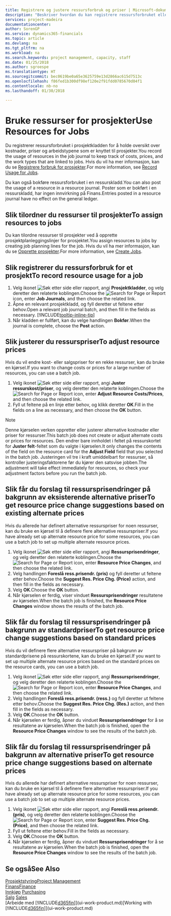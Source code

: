 ```yaml
---
title: Registrere og justere ressursforbruk og priser | Microsoft-dokumentasjon
description: "Beskriver hvordan du kan registrere ressursforbruket eller forbruket som er knyttet til et prosjekt, for å holde rede på og håndtere kostnader, priser og arbeidstyper."
services: project-madeira
documentationcenter: 
author: SorenGP
ms.service: dynamics365-financials
ms.topic: article
ms.devlang: na
ms.tgt_pltfrm: na
ms.workload: na
ms.search.keywords: project management, capacity, staff
ms.date: 01/25/2018
ms.author: sgroespe
ms.translationtype: HT
ms.sourcegitcommit: bec0619be0a65e3625759e13d2866ac615d7513c
ms.openlocfilehash: f86fed1b300df98ef120e2f91fdd0785670d04f1
ms.contentlocale: nb-no
ms.lasthandoff: 01/30/2018

---
```

# <a name="use-resources-for-jobs"></a><span data-ttu-id="19017-103">Bruke ressurser for prosjekter</span><span class="sxs-lookup"><span data-stu-id="19017-103">Use Resources for Jobs</span></span>
<span data-ttu-id="19017-104">Du registrerer ressursforbruket i prosjektkladden for å holde oversikt over kostnader, priser og arbeidstypene som er knyttet til prosjekter.</span><span class="sxs-lookup"><span data-stu-id="19017-104">You record the usage of resources in the job journal to keep track of costs, prices, and the work types that are linked to jobs.</span></span> <span data-ttu-id="19017-105">Hvis du vil ha mer informasjon, kan du se [Registrere forbruk for prosjekter](projects-how-record-job-usage.md).</span><span class="sxs-lookup"><span data-stu-id="19017-105">For more information, see [Record Usage for Jobs](projects-how-record-job-usage.md).</span></span>

<span data-ttu-id="19017-106">Du kan også bokføre ressursforbruket i en ressurskladd.</span><span class="sxs-lookup"><span data-stu-id="19017-106">You can also post the usage of a resource in a resource journal.</span></span> <span data-ttu-id="19017-107">Poster som er bokført i en ressurskladd, har ingen innvirkning på Finans.</span><span class="sxs-lookup"><span data-stu-id="19017-107">Entries posted in a resource journal have no effect on the general ledger.</span></span>

## <a name="to-assign-resources-to-jobs"></a><span data-ttu-id="19017-108">Slik tilordner du ressurser til prosjekter</span><span class="sxs-lookup"><span data-stu-id="19017-108">To assign resources to jobs</span></span>
<span data-ttu-id="19017-109">Du kan tilordne ressurser til prosjekter ved å opprette prosjektplanleggingslinjer for prosjektet.</span><span class="sxs-lookup"><span data-stu-id="19017-109">You assign resources to jobs by creating job planning lines for the job.</span></span> <span data-ttu-id="19017-110">Hvis du vil ha mer informasjon, kan du se [Opprette prosjekter](projects-how-create-jobs.md).</span><span class="sxs-lookup"><span data-stu-id="19017-110">For more information, see [Create Jobs](projects-how-create-jobs.md).</span></span>

## <a name="to-record-resource-usage-for-a-job"></a><span data-ttu-id="19017-111">Slik registrerer du ressursforbruk for et prosjekt</span><span class="sxs-lookup"><span data-stu-id="19017-111">To record resource usage for a job</span></span>
1. <span data-ttu-id="19017-112">Velg ikonet ![Søk etter side eller rapport](media/ui-search/search_small.png "Søk etter side eller rapport"), angi **Prosjektkladder**, og velg deretter den relaterte koblingen.</span><span class="sxs-lookup"><span data-stu-id="19017-112">Choose the ![Search for Page or Report](media/ui-search/search_small.png "Search for Page or Report icon") icon, enter **Job Journals**, and then choose the related link.</span></span>
2. <span data-ttu-id="19017-113">Åpne en relevant prosjektkladd, og fyll deretter ut feltene etter behov.</span><span class="sxs-lookup"><span data-stu-id="19017-113">Open a relevant job journal batch, and then fill in the fields as necessary.</span></span> [!INCLUDE[tooltip-inline-tip](includes/tooltip-inline-tip_md.md)]
3. <span data-ttu-id="19017-114">Når kladden er fullført, kan du velge handlingen **Bokfør**.</span><span class="sxs-lookup"><span data-stu-id="19017-114">When the journal is complete, choose the **Post** action.</span></span>

## <a name="to-adjust-resource-prices"></a><span data-ttu-id="19017-115">Slik justerer du ressurspriser</span><span class="sxs-lookup"><span data-stu-id="19017-115">To adjust resource prices</span></span>
<span data-ttu-id="19017-116">Hvis du vil endre kost- eller salgspriser for en rekke ressurser, kan du bruke en kjørsel.</span><span class="sxs-lookup"><span data-stu-id="19017-116">If you want to change costs or prices for a large number of resources, you can use a batch job.</span></span>  

1. <span data-ttu-id="19017-117">Velg ikonet ![Søk etter side eller rapport](media/ui-search/search_small.png "Søk etter side eller rapport"), angi **Juster ressurskost/priser**, og velg deretter den relaterte koblingen.</span><span class="sxs-lookup"><span data-stu-id="19017-117">Choose the ![Search for Page or Report](media/ui-search/search_small.png "Search for Page or Report icon") icon, enter **Adjust Resource Costs/Prices**, and then choose the related link.</span></span>
2. <span data-ttu-id="19017-118">Fyll ut feltene på en linje etter behov, og klikk deretter **OK**.</span><span class="sxs-lookup"><span data-stu-id="19017-118">Fill in the fields on a line as necessary, and then choose the **OK** button.</span></span>

> [!NOTE]  
>   <span data-ttu-id="19017-119">Denne kjørselen verken oppretter eller justerer alternative kostnader eller priser for ressurser.</span><span class="sxs-lookup"><span data-stu-id="19017-119">This batch job does not create or adjust alternate costs or prices for resources.</span></span> <span data-ttu-id="19017-120">Den endrer bare innholdet i feltet på ressurskortet for **Juster felt**-feltet som du valgte i kjørselen.</span><span class="sxs-lookup"><span data-stu-id="19017-120">It only changes the contents of the field on the resource card for the **Adjust Field** field that you selected in the batch job.</span></span> <span data-ttu-id="19017-121">Justeringen vil tre i kraft umiddelbart for ressurser, så kontroller justeringsfaktorene før du kjører den satsvise jobben.</span><span class="sxs-lookup"><span data-stu-id="19017-121">The adjustment will take effect immediately for resources, so check your adjustment factors before you run the batch job.</span></span>

## <a name="to-get-resource-price-change-suggestions-based-on-existing-alternate-prices"></a><span data-ttu-id="19017-122">Slik får du forslag til ressursprisendringer på bakgrunn av eksisterende alternative priser</span><span class="sxs-lookup"><span data-stu-id="19017-122">To get resource price change suggestions based on existing alternate prices</span></span>
<span data-ttu-id="19017-123">Hvis du allerede har definert alternative ressurspriser for noen ressurser, kan du bruke en kjørsel til å definere flere alternative ressurspriser.</span><span class="sxs-lookup"><span data-stu-id="19017-123">If you have already set up alternate resource price for some resources, you can use a batch job to set up multiple alternate resource prices.</span></span>

1. <span data-ttu-id="19017-124">Velg ikonet ![Søk etter side eller rapport](media/ui-search/search_small.png "Søk etter side eller rapport"), angi **Ressursprisendringer**, og velg deretter den relaterte koblingen.</span><span class="sxs-lookup"><span data-stu-id="19017-124">Choose the ![Search for Page or Report](media/ui-search/search_small.png "Search for Page or Report icon") icon, enter **Resource Price Changes**, and then choose the related link.</span></span>
2. <span data-ttu-id="19017-125">Velg handlingen **Foreslå ress.prisendr. (pris)** og fyll deretter ut feltene etter behov.</span><span class="sxs-lookup"><span data-stu-id="19017-125">Choose the **Suggest Res. Price Chg. (Price)** action, and then fill in the fields as necessary.</span></span>
3. <span data-ttu-id="19017-126">Velg **OK**.</span><span class="sxs-lookup"><span data-stu-id="19017-126">Choose the **OK** button.</span></span>  
4. <span data-ttu-id="19017-127">Når kjørselen er ferdig, viser vinduet **Ressursprisendringer** resultatene av kjørselen.</span><span class="sxs-lookup"><span data-stu-id="19017-127">When the batch job is finished, the **Resource Price Changes** window shows the results of the batch job.</span></span>

## <a name="to-get-resource-price-change-suggestions-based-on-standard-prices"></a><span data-ttu-id="19017-128">Slik får du forslag til ressursprisendringer på bakgrunn av standardpriser</span><span class="sxs-lookup"><span data-stu-id="19017-128">To get resource price change suggestions based on standard prices</span></span>
<span data-ttu-id="19017-129">Hvis du vil definere flere alternative ressurspriser på bakgrunn av standardprisene på ressurskortene, kan du bruke en kjørsel.</span><span class="sxs-lookup"><span data-stu-id="19017-129">If you want to set up multiple alternate resource prices based on the standard prices on the resource cards, you can use a batch job.</span></span>  

1. <span data-ttu-id="19017-130">Velg ikonet ![Søk etter side eller rapport](media/ui-search/search_small.png "Søk etter side eller rapport"), angi **Ressursprisendringer**, og velg deretter den relaterte koblingen.</span><span class="sxs-lookup"><span data-stu-id="19017-130">Choose the ![Search for Page or Report](media/ui-search/search_small.png "Search for Page or Report icon") icon, enter **Resource Price Changes**, and then choose the related link.</span></span>
2. <span data-ttu-id="19017-131">Velg handlingen **Foreslå ress.prisendr. (ress.)** og fyll deretter ut feltene etter behov.</span><span class="sxs-lookup"><span data-stu-id="19017-131">Choose the **Suggest Res. Price Chg. (Res.)** action, and then fill in the fields as necessary.</span></span>  
3. <span data-ttu-id="19017-132">Velg **OK**.</span><span class="sxs-lookup"><span data-stu-id="19017-132">Choose the **OK** button.</span></span>  
4. <span data-ttu-id="19017-133">Når kjørselen er ferdig, åpner du vinduet **Ressursprisendringer** for å se resultatene av kjørselen.</span><span class="sxs-lookup"><span data-stu-id="19017-133">When the batch job is finished, open the **Resource Price Changes** window to see the results of the batch job.</span></span>

## <a name="to-get-resource-price-change-suggestions-based-on-alternate-prices"></a><span data-ttu-id="19017-134">Slik får du forslag til ressursprisendringer på bakgrunn av alternative priser</span><span class="sxs-lookup"><span data-stu-id="19017-134">To get resource price change suggestions based on alternate prices</span></span>
<span data-ttu-id="19017-135">Hvis du allerede har definert alternative ressurspriser for noen ressurser, kan du bruke en kjørsel til å definere flere alternative ressurspriser.</span><span class="sxs-lookup"><span data-stu-id="19017-135">If you have already set up alternate resource price for some resources, you can use a batch job to set up multiple alternate resource prices.</span></span>

1. <span data-ttu-id="19017-136">Velg ikonet ![Søk etter side eller rapport](media/ui-search/search_small.png "Søk etter side eller rapport"), angi **Foreslå ress.prisendr. (pris)**, og velg deretter den relaterte koblingen.</span><span class="sxs-lookup"><span data-stu-id="19017-136">Choose the ![Search for Page or Report](media/ui-search/search_small.png "Search for Page or Report icon") icon, enter **Suggest Res. Price Chg. (Price)**, and then choose the related link.</span></span>  
2. <span data-ttu-id="19017-137">Fyll ut feltene etter behov.</span><span class="sxs-lookup"><span data-stu-id="19017-137">Fill in the fields as necessary.</span></span>
3. <span data-ttu-id="19017-138">Velg **OK**.</span><span class="sxs-lookup"><span data-stu-id="19017-138">Choose the **OK** button.</span></span>  
4. <span data-ttu-id="19017-139">Når kjørselen er ferdig, åpner du vinduet **Ressursprisendringer** for å se resultatene av kjørselen.</span><span class="sxs-lookup"><span data-stu-id="19017-139">When the batch job is finished, open the **Resource Price Changes** window to see the results of the batch job.</span></span>

## <a name="see-also"></a><span data-ttu-id="19017-140">Se også</span><span class="sxs-lookup"><span data-stu-id="19017-140">See Also</span></span>
[<span data-ttu-id="19017-141">Prosjektstyring</span><span class="sxs-lookup"><span data-stu-id="19017-141">Project Management</span></span>](projects-manage-projects.md)  
[<span data-ttu-id="19017-142">Finans</span><span class="sxs-lookup"><span data-stu-id="19017-142">Finance</span></span>](finance.md)  
<span data-ttu-id="19017-143">[Innkjøp](purchasing-manage-purchasing.md)       </span><span class="sxs-lookup"><span data-stu-id="19017-143">[Purchasing](purchasing-manage-purchasing.md)       </span></span>  
<span data-ttu-id="19017-144">[Salg](sales-manage-sales.md)   </span><span class="sxs-lookup"><span data-stu-id="19017-144">[Sales](sales-manage-sales.md)   </span></span>  
<span data-ttu-id="19017-145">[Arbeide med [!INCLUDE[d365fin](includes/d365fin_md.md)]](ui-work-product.md)</span><span class="sxs-lookup"><span data-stu-id="19017-145">[Working with [!INCLUDE[d365fin](includes/d365fin_md.md)]](ui-work-product.md)</span></span>  

